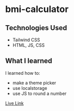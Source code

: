 # bmi-calculator
## Technologies Used
- Tailwind CSS
- HTML, JS, CSS

## What I learned
I learned how to:
- make a theme picker
- use localstorage
- use JS to round a number

[Live Link](https://asunamarie.github.io/bmi-calculator/)
